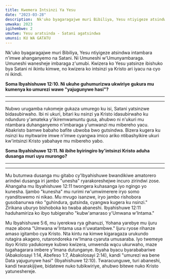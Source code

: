 ```yaml
---
title: Kwemera Intsinzi Ya Yesu
date: "2023-03-28"
description:  Nk'uko byagaragajwe muri Bibiliya, Yesu ntiyigeze atsindwa intambara n'imwe ahanganyemo na Satani. Ni Umuneshi w'Umunyambaraga. Umuneshi wanesheje imbaraga z'umubi. Kwizera ko Yesu yatsinze ibishuko bya Satani ni ikintu kimwe, no kwizera ko intsinzi ya Kristo ari iyacu na cyo ni ikindi.
umwaka: 2023
igihembwe: 2
umutwe: Yesu aratsinda - Satani agatsindwa
umunsi: KU WA GATATU
---
```


Nk'uko byagaragajwe muri Bibiliya, Yesu ntiyigeze atsindwa intambara n'imwe ahanganyemo na Satani. Ni Umuneshi w'Umunyambaraga. Umuneshi wanesheje imbaraga z'umubi. Kwizera ko Yesu yatsinze ibishuko bya Satani ni ikintu kimwe, no kwizera ko intsinzi ya Kristo ari iyacu na cyo ni ikindi.

**Soma <span class="verse">Ibyahishuwe 12:10</span>. Ni ukuhe guhumurizwa ukwiriye gukura mu kumenya ko umurezi wawe "yajugunywe hasi"?** 

---
---

Nubwo urugamba rukomeje gukaza umurego ku isi, Satani yatsinzwe bidasubirwaho. Ibi ni ukuri, bitari ku nsinzi ya Kristo idasubirwaho ku ndunduro y'amateka y'ikiremwamuntu gusa, ahubwo ni n'ukuri mu ntambara duhanganyemo n'imbaraga y'umwanzi mu mibereho yacu. Abakristo bamwe babaho bafite ubwoba bwo gutsindwa. Bizera kugera ku nsinzi ku myitwarire imwe n'imwe cyangwa imico ariko ntibashyikire ukuri kw'intsinzi Kristo yabahaye mu mibereho yabo.

**Soma <span class="verse">Ibyahishuwe 12:11</span>. Ni ibihe byiringiro by'intsinzi Kristo aduha dusanga muri uyu murongo?**

---
---

Mu butumwa dusanga mu gitabo cy'Ibyahishuwe bwandikiwe amatorero arindwi dusanga iri jambo "unesha" ryarakoreshejwe incuro zirindwi zose. Ahangaha mu <span class="verse">Ibyahishuwe 12:11</span> twongera kuhasanga iyo ngingo yo kunesha. Ijambo "kunesha" mu rurimi rw'umwimerere iryo somo ryanditswemo ni nikao. Mu mvugo isanzwe, iryo jambo rishobora gusobanurwa nko "guhindura, gutsinda, cyangwa kugera ku nsinzi." Zirikana uburyo bishoboka ko twaba abaneshi. <span class="verse">Ibyahishuwe 12:11</span> haduhamiriza ko ibyo tubigeraho "kubw'amaraso y'Umwana w'Intama."

Mu <span class="verse">Ibyahishuwe 5:6</span>, mu iyerekwa rya gihanuzi, Yohana yarebye mu ijuru maze abona "Umwana w'Intama usa n'uwatambwe." Ijuru ryose rihanze amaso igitambo cya Kristo. Nta kintu na kimwe kigaragaza urukundo rutagira akagero, rutarondoreka rw'Imana cyaruta umusaraba. Iyo twemeye ibyo Kristo yadukoreye kubwo kwizera, umwenda wącu ukurwaho, maze tugahagarara imbere y'Imana dutunganye. Ibyaha byacu byarababariwe (<span class="verse">Abakolosayi 1:14</span>, <span class="verse">Abefeso 1:7</span>, <span class="verse">Abakolosayi 2:14</span>), kandi "umurezi wa bene Data yajugunywe hasi" (<span class="verse">Ibyahishuwe 12:10</span>). Twaracunguwe, turi abaneshi, kandi twarakijijwe, bidatewe nuko tubikwiriye, ahubwo bitewe nuko Kristo yatuneshereje.




